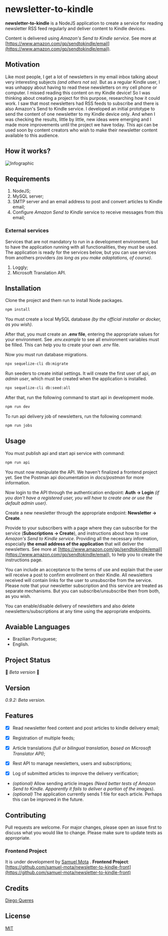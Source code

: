 # newsletter-to-kindle

**newsletter-to-kindle** is a NodeJS application to create a service for reading newsletter RSS feed regularly and deliver content to Kindle devices. 

Content is delivered using _Amazon&#39;s Send to Kindle service_. See more at [https://www.amazon.com/gp/sendtokindle/email](https://www.amazon.com/gp/sendtokindle/email).

## Motivation
Like most people, I get a lot of newsletters in my email inbox talking about very interesting subjects _(and others not so)_. But as a regular Kindle user, I was unhappy about having to read these newsletters on my cell phone or computer. I missed reading this content on my Kindle device!
So I was thinking about creating a project for this purpose, researching how it could work. I saw that most newsletters had RSS feeds to subscribe and there is also Amazon's Send to Kindle service. 
I developed an initial prototype to send the content of one newsletter to my Kindle device only. And when I was checking the results, little by little, new ideas were emerging and I made more improvements until the project we have today. 
This api can be used soon by content creators who wish to make their newsletter content available to this audience.

## How it works?
![Infographic](/images/infographic.gif)

## Requirements
1. NodeJS;
2. MySQL server;
3. SMTP server and an email address to post and convert articles to Kindle email;
4. Configure *Amazon Send to Kindle* service to receive messages from this email;

### External services
Services that are not mandatory to run in a development environment, but to have the application running with all functionalities, they must be used.
The application is ready for the services below, but you can use services from anothers providers _(as long as you make adaptations, of course)_.
1. Loggly;
2. Microsoft Translation API.

## Installation
Clone the project and them run to install Node packages.
```bash
npm install
```
You must create a local MySQL database _(by the official installer or docker, as you wish)_.

After that, you must create an **.env file**, entering the appropriate values for your environment. 
See _.env.example_ to see all environment variables must be filled. This can help you to create your own _.env_ file.

Now you must run database migrations.
```bash
npx sequelize-cli db:migrate
```

Run seeders to create initial settings. It will create the first user of api, _an admin user_, which must be created when the application is installed.
```bash
npx sequelize-cli db:seed:all
```

After that, run the following command to start api in development mode. 
```bash
npm run dev
```

To run api delivery job of newsletters, run the following command:
```bash
npm run jobs
```

## Usage

You must publish api and start api service with command:
```bash
npm run api
```

You must now manipulate the API. We haven't finalized a frontend project yet. See the Postman api documentation in _docs/postman_ for more information.

Now login to the API through the authentication endpoint: **Auth -> Login** _(if you don't have a registered user, you will have to create one or use the default admin user)_.

Create a new newsletter through the appropriate endpoint: **Newsletter -> Create**.

Provide to your subscribers with a page where they can subscribe for the service (**Subscriptions -> Create**), and instructions about how to use _Amazon&#39;s Send to Kindle service_. Providing all the necessary information, especially **the email address of the application** that will deliver the newsletters. See more at [https://www.amazon.com/gp/sendtokindle/email](https://www.amazon.com/gp/sendtokindle/email), to help you to create the instructions page.

You can include an acceptance to the terms of use and explain that the user will receive a post to confirm enrollment on their Kindle. All newsletters received will contain links for the user to unsubscribe from the service. Please note that your newsletter subscription and this service are treated as separate mechanisms. But you can subscribe/unsubscribe then from both, as you wish.

You can enable/disable delivery of newsletters and also delete newsletters/subscriptions at any time using the appropriate endpoints.

## Avaiable Languages
- Brazilian Portuguese;
- English.

## Project Status
🚀 _Beta version_ 🚧

## Version
_0.9.2: Beta version._

## Features
- [x] Read newsletter feed content and post articles to kindle delivery email;
- [x] Registration of multiple feeds;
- [x] Article translations _(full or bilingual translation, based on Microsoft Translator API)_;
- [x] Rest API to manage newsletters, users and subscriptions;
- [x] Log of submitted articles to improve the delivery verification;


- _(optional)_ Allow sending article images _(Need better tests of Amazon Send to Kindle. Apparently it fails to deliver a portion of the images)_.
- _(optional)_ The application currently sends 1 file for each article. Perhaps this can be improved in the future.

## Contributing
Pull requests are welcome. For major changes, please open an issue first to discuss what you would like to change. Please make sure to update tests as appropriate.

### Frontend Project
It is under development by [Samuel Mota](https://github.com/samuel-mota) .
**Frontend Project**: [https://github.com/samuel-mota/newsletter-to-kindle-front](https://github.com/samuel-mota/newsletter-to-kindle-front) 

## Credits
[Diego Queres](https://github.com/diegoqueres)

## License
[MIT](https://choosealicense.com/licenses/mit/)
